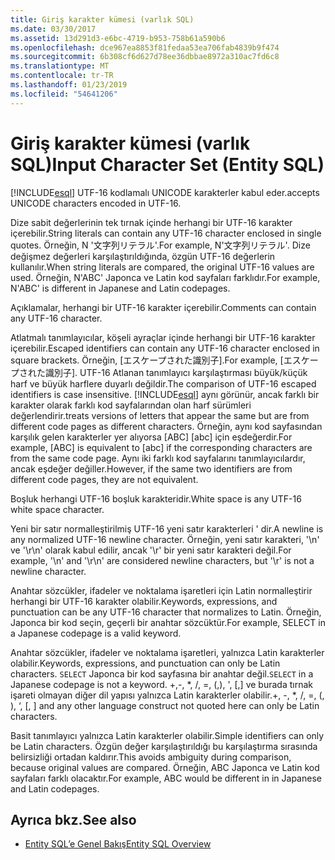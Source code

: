 ```yaml
---
title: Giriş karakter kümesi (varlık SQL)
ms.date: 03/30/2017
ms.assetid: 13d291d3-e6bc-4719-b953-758b61a590b6
ms.openlocfilehash: dce967ea8853f81fedaa53ea706fab4839b9f474
ms.sourcegitcommit: 6b308cf6d627d78ee36dbbae8972a310ac7fd6c8
ms.translationtype: MT
ms.contentlocale: tr-TR
ms.lasthandoff: 01/23/2019
ms.locfileid: "54641206"
---
```

# <a name="input-character-set-entity-sql"></a><span data-ttu-id="d9e75-102">Giriş karakter kümesi (varlık SQL)</span><span class="sxs-lookup"><span data-stu-id="d9e75-102">Input Character Set (Entity SQL)</span></span>
[!INCLUDE[esql](../../../../../../includes/esql-md.md)] <span data-ttu-id="d9e75-103">UTF-16 kodlamalı UNICODE karakterler kabul eder.</span><span class="sxs-lookup"><span data-stu-id="d9e75-103">accepts UNICODE characters encoded in UTF-16.</span></span>  
  
 <span data-ttu-id="d9e75-104">Dize sabit değerlerinin tek tırnak içinde herhangi bir UTF-16 karakter içerebilir.</span><span class="sxs-lookup"><span data-stu-id="d9e75-104">String literals can contain any UTF-16 character enclosed in single quotes.</span></span> <span data-ttu-id="d9e75-105">Örneğin, N '文字列リテラル'.</span><span class="sxs-lookup"><span data-stu-id="d9e75-105">For example, N'文字列リテラル'.</span></span> <span data-ttu-id="d9e75-106">Dize değişmez değerleri karşılaştırıldığında, özgün UTF-16 değerlerin kullanılır.</span><span class="sxs-lookup"><span data-stu-id="d9e75-106">When string literals are compared, the original UTF-16 values are used.</span></span> <span data-ttu-id="d9e75-107">Örneğin, N'ABC' Japonca ve Latin kod sayfaları farklıdır.</span><span class="sxs-lookup"><span data-stu-id="d9e75-107">For example, N'ABC' is different in Japanese and Latin codepages.</span></span>  
  
 <span data-ttu-id="d9e75-108">Açıklamalar, herhangi bir UTF-16 karakter içerebilir.</span><span class="sxs-lookup"><span data-stu-id="d9e75-108">Comments can contain any UTF-16 character.</span></span>  
  
 <span data-ttu-id="d9e75-109">Atlatmalı tanımlayıcılar, köşeli ayraçlar içinde herhangi bir UTF-16 karakter içerebilir.</span><span class="sxs-lookup"><span data-stu-id="d9e75-109">Escaped identifiers can contain any UTF-16 character enclosed in square brackets.</span></span> <span data-ttu-id="d9e75-110">Örneğin, [エスケープされた識別子].</span><span class="sxs-lookup"><span data-stu-id="d9e75-110">For example, [エスケープされた識別子].</span></span> <span data-ttu-id="d9e75-111">UTF-16 Atlanan tanımlayıcı karşılaştırması büyük/küçük harf ve büyük harflere duyarlı değildir.</span><span class="sxs-lookup"><span data-stu-id="d9e75-111">The comparison of UTF-16 escaped identifiers is case insensitive.</span></span> [!INCLUDE[esql](../../../../../../includes/esql-md.md)] <span data-ttu-id="d9e75-112">aynı görünür, ancak farklı bir karakter olarak farklı kod sayfalarından olan harf sürümleri değerlendirir.</span><span class="sxs-lookup"><span data-stu-id="d9e75-112">treats versions of letters that appear the same but are from different code pages as different characters.</span></span> <span data-ttu-id="d9e75-113">Örneğin, aynı kod sayfasından karşılık gelen karakterler yer alıyorsa [ABC] [abc] için eşdeğerdir.</span><span class="sxs-lookup"><span data-stu-id="d9e75-113">For example, [ABC] is equivalent to [abc] if the corresponding characters are from the same code page.</span></span> <span data-ttu-id="d9e75-114">Aynı iki farklı kod sayfalarını tanımlayıcılardır, ancak eşdeğer değiller.</span><span class="sxs-lookup"><span data-stu-id="d9e75-114">However, if the same two identifiers are from different code pages, they are not equivalent.</span></span>  
  
 <span data-ttu-id="d9e75-115">Boşluk herhangi UTF-16 boşluk karakteridir.</span><span class="sxs-lookup"><span data-stu-id="d9e75-115">White space is any UTF-16 white space character.</span></span>  
  
 <span data-ttu-id="d9e75-116">Yeni bir satır normalleştirilmiş UTF-16 yeni satır karakterleri ' dir.</span><span class="sxs-lookup"><span data-stu-id="d9e75-116">A newline is any normalized UTF-16 newline character.</span></span> <span data-ttu-id="d9e75-117">Örneğin, yeni satır karakteri, '\n' ve '\r\n' olarak kabul edilir, ancak '\r' bir yeni satır karakteri değil.</span><span class="sxs-lookup"><span data-stu-id="d9e75-117">For example, '\n' and '\r\n' are considered newline characters, but '\r' is not a newline character.</span></span>  
  
 <span data-ttu-id="d9e75-118">Anahtar sözcükler, ifadeler ve noktalama işaretleri için Latin normalleştirir herhangi bir UTF-16 karakter olabilir.</span><span class="sxs-lookup"><span data-stu-id="d9e75-118">Keywords, expressions, and punctuation can be any UTF-16 character that normalizes to Latin.</span></span> <span data-ttu-id="d9e75-119">Örneğin, Japonca bir kod seçin, geçerli bir anahtar sözcüktür.</span><span class="sxs-lookup"><span data-stu-id="d9e75-119">For example, SELECT in a Japanese codepage is a valid keyword.</span></span>  
  
 <span data-ttu-id="d9e75-120">Anahtar sözcükler, ifadeler ve noktalama işaretleri, yalnızca Latin karakterler olabilir.</span><span class="sxs-lookup"><span data-stu-id="d9e75-120">Keywords, expressions, and punctuation can only be Latin characters.</span></span> <span data-ttu-id="d9e75-121">`SELECT` Japonca bir kod sayfasına bir anahtar değil.</span><span class="sxs-lookup"><span data-stu-id="d9e75-121">`SELECT` in a Japanese codepage is not a keyword.</span></span> <span data-ttu-id="d9e75-122">+,-, \*, /, =, (,), ', [,] ve burada tırnak işareti olmayan diğer dil yapısı yalnızca Latin karakterler olabilir.</span><span class="sxs-lookup"><span data-stu-id="d9e75-122">+, -, \*, /, =, (, ), ‘, [, ] and any other language construct not quoted here can only be Latin characters.</span></span>  
  
 <span data-ttu-id="d9e75-123">Basit tanımlayıcı yalnızca Latin karakterler olabilir.</span><span class="sxs-lookup"><span data-stu-id="d9e75-123">Simple identifiers can only be Latin characters.</span></span> <span data-ttu-id="d9e75-124">Özgün değer karşılaştırıldığı bu karşılaştırma sırasında belirsizliği ortadan kaldırır.</span><span class="sxs-lookup"><span data-stu-id="d9e75-124">This avoids ambiguity during comparison, because original values are compared.</span></span> <span data-ttu-id="d9e75-125">Örneğin, ABC Japonca ve Latin kod sayfaları farklı olacaktır.</span><span class="sxs-lookup"><span data-stu-id="d9e75-125">For example, ABC would be different in in Japanese and Latin codepages.</span></span>  
  
## <a name="see-also"></a><span data-ttu-id="d9e75-126">Ayrıca bkz.</span><span class="sxs-lookup"><span data-stu-id="d9e75-126">See also</span></span>
- [<span data-ttu-id="d9e75-127">Entity SQL’e Genel Bakış</span><span class="sxs-lookup"><span data-stu-id="d9e75-127">Entity SQL Overview</span></span>](../../../../../../docs/framework/data/adonet/ef/language-reference/entity-sql-overview.md)
